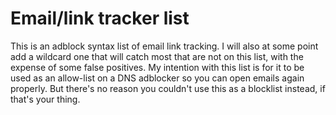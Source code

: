 # Email/link tracker list


This is an adblock syntax list of email link tracking. I will also at some point add a wildcard one that will catch most that are not on this list, with the expense of some false positives.
My intention with this list is for it to be used as an allow-list on a DNS adblocker so you can open emails again properly. But there's no reason you couldn't use this as a blocklist instead, if that's your thing.
